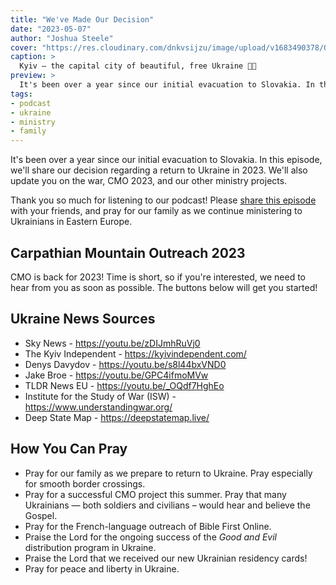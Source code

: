 ```yaml
---
title: "We've Made Our Decision"
date: "2023-05-07"
author: "Joshua Steele"
cover: "https://res.cloudinary.com/dnkvsijzu/image/upload/v1683490378/OFReport/2023-05-07-we-ve-made-our-decision/ukraine-sun-flag-1200-630_hb685s.jpg"
caption: >
  Kyiv — the capital city of beautiful, free Ukraine 💙💛
preview: >
  It's been over a year since our initial evacuation to Slovakia. In this episode, we'll share our decision regarding a return to Ukraine in 2023. We'll also update you on the war, CMO 2023, and our other ministry projects.
tags:
- podcast
- ukraine
- ministry
- family
---
```


It's been over a year since our initial evacuation to Slovakia. In this episode, we'll share our decision regarding a return to Ukraine in 2023. We'll also update you on the war, CMO 2023, and our other ministry projects.

Thank you so much for listening to our podcast! Please [share this episode](https://podcasts.apple.com/us/podcast/journey-to-ukraine/id1613710582) with your friends, and pray for our family as we continue ministering to Ukrainians in Eastern Europe.

<article-spacer />

<div id="buzzsprout-player-12801445"></div><script src="https://www.buzzsprout.com/1953515/12801445-we-ve-made-our-decision.js?container_id=buzzsprout-player-12801445&player=small" type="text/javascript" charset="utf-8"></script>

## Carpathian Mountain Outreach 2023

CMO is back for 2023! Time is short, so if you're interested, we need to hear from you as soon as possible. The buttons below will get you started!

<article-button text="Read the Announcement" path="https://euroteamoutreach.org/blog/2023/04/time-to-go/" :outline="true" :center="true" :external="true" margin="y"/>

<article-button text="Learn How to Apply" path="https://www.cmoproject.org/apply/" :outline="true" :center="true" :external="true" margin="b"/>

## Ukraine News Sources

- Sky News - https://youtu.be/zDIJmhRuVj0
- The Kyiv Independent - https://kyivindependent.com/
- Denys Davydov - https://youtu.be/s8l44bxVND0
- Jake Broe - https://youtu.be/GPC4ifmoMVw
- TLDR News EU - https://youtu.be/_OQdf7HghEo
- Institute for the Study of War (ISW) - https://www.understandingwar.org/
- Deep State Map - https://deepstatemap.live/

## How You Can Pray

* Pray for our family as we prepare to return to Ukraine. Pray especially for smooth border crossings.
* Pray for a successful CMO project this summer. Pray that many Ukrainians — both soldiers and civilians – would hear and believe the Gospel.
* Pray for the French-language outreach of Bible First Online.
* Praise the Lord for the ongoing success of the *Good and Evil* distribution program in Ukraine.
* Praise the Lord that we received our new Ukrainian residency cards!
* Pray for peace and liberty in Ukraine.

<article-callout content="Keep scrolling for more photos from our family and ministry..." />

<article-image publicId="OFReport/2023-05-07-we-ve-made-our-decision/picnic-sweeneys_uodeyi" width="768" caption="A picnic in Žilina with our UK friends, the Sweeney's" />

<article-image publicId="OFReport/2023-05-07-we-ve-made-our-decision/camo-netting_ekmbut" width="768" caption="Weaving camo nets in Radekhiv during our recent trip to L'viv" />

<article-image publicId="OFReport/2023-05-07-we-ve-made-our-decision/coffee-chmiels_jkkbff" width="768" caption="Coffee in L'viv with our long-time missionary friends, the Chmiel's" />

<article-image publicId="OFReport/2023-05-07-we-ve-made-our-decision/back-in-ukraine_coeog3" width="768" caption="Cross the border, get a selfie by the sign! 💙💛" />
